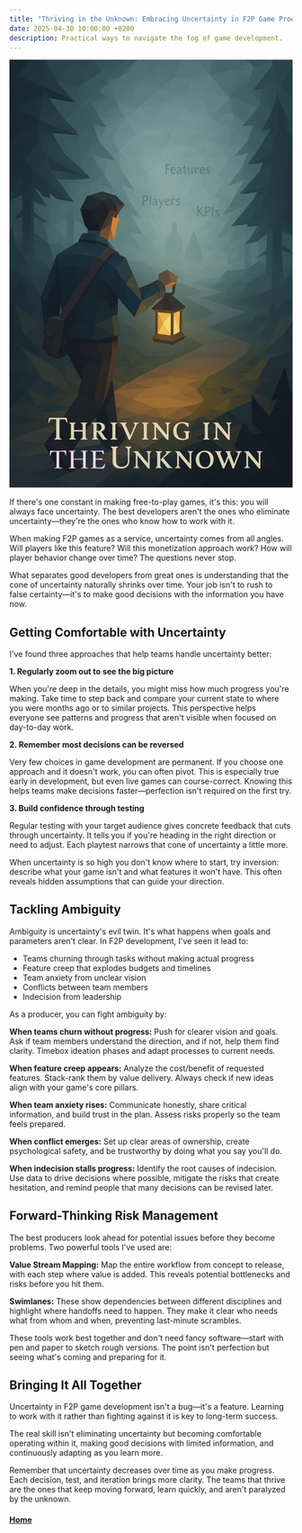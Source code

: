 ```yaml
---
title: "Thriving in the Unknown: Embracing Uncertainty in F2P Game Production"
date: 2025-04-30 10:00:00 +0200
description: Practical ways to navigate the fog of game development.
---
```


![Thriving in the Unknown](./assets/thriving-in-the-unknown.png)

If there's one constant in making free-to-play games, it's this: you will always face uncertainty. The best developers aren't the ones who eliminate uncertainty—they're the ones who know how to work with it.

When making F2P games as a service, uncertainty comes from all angles. Will players like this feature? Will this monetization approach work? How will player behavior change over time? The questions never stop.

What separates good developers from great ones is understanding that the cone of uncertainty naturally shrinks over time. Your job isn't to rush to false certainty—it's to make good decisions with the information you have now.

## Getting Comfortable with Uncertainty

I've found three approaches that help teams handle uncertainty better:

**1. Regularly zoom out to see the big picture**

When you're deep in the details, you might miss how much progress you're making. Take time to step back and compare your current state to where you were months ago or to similar projects. This perspective helps everyone see patterns and progress that aren't visible when focused on day-to-day work.

**2. Remember most decisions can be reversed**

Very few choices in game development are permanent. If you choose one approach and it doesn't work, you can often pivot. This is especially true early in development, but even live games can course-correct. Knowing this helps teams make decisions faster—perfection isn't required on the first try.

**3. Build confidence through testing**

Regular testing with your target audience gives concrete feedback that cuts through uncertainty. It tells you if you're heading in the right direction or need to adjust. Each playtest narrows that cone of uncertainty a little more.

When uncertainty is so high you don't know where to start, try inversion: describe what your game isn't and what features it won't have. This often reveals hidden assumptions that can guide your direction.

## Tackling Ambiguity

Ambiguity is uncertainty's evil twin. It's what happens when goals and parameters aren't clear. In F2P development, I've seen it lead to:

- Teams churning through tasks without making actual progress
- Feature creep that explodes budgets and timelines
- Team anxiety from unclear vision
- Conflicts between team members
- Indecision from leadership

As a producer, you can fight ambiguity by:

**When teams churn without progress:** Push for clearer vision and goals. Ask if team members understand the direction, and if not, help them find clarity. Timebox ideation phases and adapt processes to current needs.

**When feature creep appears:** Analyze the cost/benefit of requested features. Stack-rank them by value delivery. Always check if new ideas align with your game's core pillars.

**When team anxiety rises:** Communicate honestly, share critical information, and build trust in the plan. Assess risks properly so the team feels prepared.

**When conflict emerges:** Set up clear areas of ownership, create psychological safety, and be trustworthy by doing what you say you'll do.

**When indecision stalls progress:** Identify the root causes of indecision. Use data to drive decisions where possible, mitigate the risks that create hesitation, and remind people that many decisions can be revised later.

## Forward-Thinking Risk Management

The best producers look ahead for potential issues before they become problems. Two powerful tools I've used are:

**Value Stream Mapping:** Map the entire workflow from concept to release, with each step where value is added. This reveals potential bottlenecks and risks before you hit them.

**Swimlanes:** These show dependencies between different disciplines and highlight where handoffs need to happen. They make it clear who needs what from whom and when, preventing last-minute scrambles.

These tools work best together and don't need fancy software—start with pen and paper to sketch rough versions. The point isn't perfection but seeing what's coming and preparing for it.

## Bringing It All Together

Uncertainty in F2P game development isn't a bug—it's a feature. Learning to work with it rather than fighting against it is key to long-term success.

The real skill isn't eliminating uncertainty but becoming comfortable operating within it, making good decisions with limited information, and continuously adapting as you learn more.

Remember that uncertainty decreases over time as you make progress. Each decision, test, and iteration brings more clarity. The teams that thrive are the ones that keep moving forward, learn quickly, and aren't paralyzed by the unknown.

#### [Home](./README.md) 
